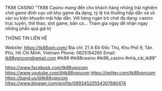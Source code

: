 TK88 CASINO
"TK88 Casino mang đến cho khách hàng những trải nghiệm chơi game đỉnh cao với kho game đa dạng, tỷ lệ trả thưởng hấp dẫn và vô vàn sự kiện khuyến mãi hấp dẫn. Với hàng ngàn trò chơi đa dạng: casino trực tuyến, thể thao, slot game, bắn cá... Tham gia ngay để nhận ngay những phần quà giá trị

THÔNG TIN LIÊN HỆ 

Website: https://tk88vpn.com/
Địa chỉ: 21 A Đô Đốc Thủ, Khu Phố 9, Tân Phú, Hồ Chí Minh, Vietnam
Phone: 0625154260
Email: tk88vpncom@gmail.com
#tk88 #tk88casino #tk88_casino #nhà_cái_tk88"

https://www.facebook.com/tk88vpncom
https://www.youtube.com/@tk88vpncom
https://twitter.com/tk88vpncom
https://band.us/@tk88vpncom
https://www.blogger.com/profile/09934520554307680474


